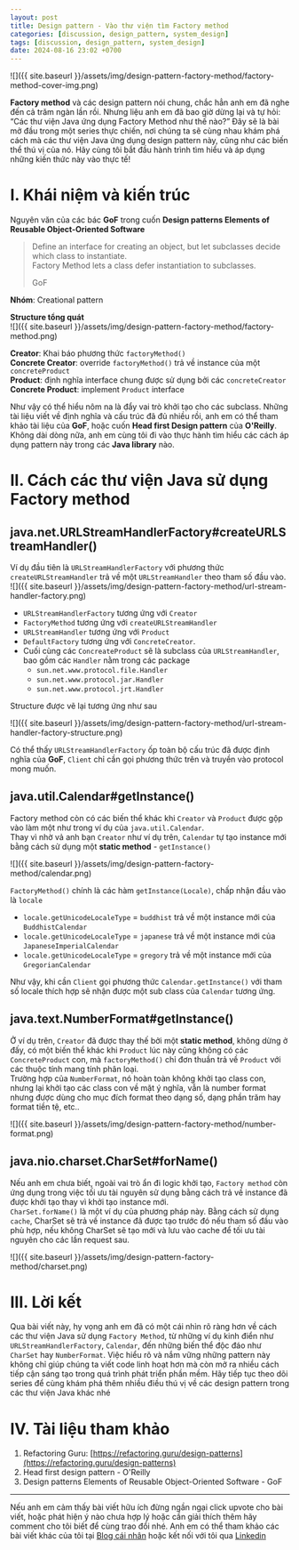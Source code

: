 ```yaml
---
layout: post
title: Design pattern - Vào thư viện tìm Factory method
categories: [discussion, design_pattern, system_design]
tags: [discussion, design_pattern, system_design]
date: 2024-08-16 23:02 +0700
---
```


![]({{ site.baseurl }}/assets/img/design-pattern-factory-method/factory-method-cover-img.png)

**Factory method** và các design pattern nói chung, chắc hẳn anh em đã nghe đến cả trăm ngàn lần rồi.
Nhưng liệu anh em đã bao giờ dừng lại và tự hỏi: “Các thư viện Java ứng dụng Factory Method như thế nào?” Đây sẽ là bài mở đầu trong một series thực chiến, nơi chúng ta sẽ cùng nhau khám phá cách mà các thư viện Java ứng dụng design pattern này, cũng như các biến thể thú vị của nó.
Hãy cùng tôi bắt đầu hành trình tìm hiểu và áp dụng những kiến thức này vào thực tế!

# I. Khái niệm và kiến trúc
Nguyên văn của các bác **GoF** trong cuốn **Design patterns Elements of Reusable Object-Oriented Software**
> Define an interface for creating an object, but let subclasses decide which class to instantiate.\
> Factory Method lets a class defer instantiation to subclasses.
>
> GoF

**Nhóm**: Creational pattern

**Structure tổng quát**\
![]({{ site.baseurl }}/assets/img/design-pattern-factory-method/factory-method.png)

**Creator**: Khai báo phương thức `factoryMethod()`\
**Concrete Creator**: override `factoryMethod()` trả về instance của một `concreteProduct`\
**Product**: định nghĩa interface chung được sử dụng bởi các `concreteCreator`\
**Concrete Product**: implement `Product` interface

Như vậy có thể hiểu nôm na là đẩy vai trò khởi tạo cho các subclass.
Những tài liệu viết về định nghĩa và cấu trúc đã đủ nhiều rồi, anh em có thể tham khảo tài liệu của **GoF**, hoặc cuốn **Head first Design pattern** của **O'Reilly**.\
Không dài dòng nữa, anh em cùng tôi đi vào thực hành tìm hiểu các cách áp dụng pattern này trong các **Java library** nào.

# II. Cách các thư viện Java sử dụng Factory method
## java.net.URLStreamHandlerFactory#createURLStreamHandler()
Ví dụ đầu tiên là `URLStreamHandlerFactory` với phương thức `createURLStreamHandler` trả về một `URLStreamHandler` theo tham số đầu vào.
![]({{ site.baseurl }}/assets/img/design-pattern-factory-method/url-stream-handler-factory.png)
* `URLStreamHandlerFactory` tương ứng với `Creator`
* `FactoryMethod` tương ứng với `createURLStreamHandler`
* `URLStreamHandler` tương ứng với `Product`
* `DefaultFactory` tương ứng với `ConcreteCreator`.
* Cuối cùng các `ConcreateProduct` sẽ là subclass của `URLStreamHandler`, bao gồm các `Handler` nằm trong các package
  * `sun.net.www.protocol.file.Handler`
  * `sun.net.www.protocol.jar.Handler`
  * `sun.net.www.protocol.jrt.Handler`

Structure được vẽ lại tương ứng như sau

![]({{ site.baseurl }}/assets/img/design-pattern-factory-method/url-stream-handler-factory-structure.png)

Có thể thấy `URLStreamHandlerFactory` ốp toàn bộ cấu trúc đã được định nghĩa của **GoF**, `Client` chỉ cần gọi phương thức trên và truyền vào protocol mong muốn.

## java.util.Calendar#getInstance()
Factory method còn có các biến thể khác khi `Creator` và `Product` được gộp vào làm một như trong ví dụ của `java.util.Calendar`.\
Thay vì nhờ vả anh bạn `Creator` như ví dụ trên, `Calendar` tự tạo instance mới bằng cách sử dụng một **static method** - `getInstance()`

![]({{ site.baseurl }}/assets/img/design-pattern-factory-method/calendar.png)

`FactoryMethod()` chính là các hàm `getInstance(Locale)`, chấp nhận đầu vào là `locale`

* `locale.getUnicodeLocaleType` = `buddhist` trả về một instance mới của `BuddhistCalendar`
* `locale.getUnicodeLocaleType` = `japanese` trả về một instance mới của `JapaneseImperialCalendar`
* `locale.getUnicodeLocaleType` = `gregory` trả về một instance mới của `GregorianCalendar`

Như vậy, khi cần `Client` gọi phương thức `Calendar.getInstance()` với tham số locale thích hợp sẽ nhận được một sub class của `Calendar` tương ứng.

## java.text.NumberFormat#getInstance()
Ở ví dụ trên, `Creator` đã được thay thế bởi một **static method**, không dừng ở đấy, có một biến thể khác khi `Product` lúc này cũng không có các `ConcreteProduct` con, mà `factoryMethod()` chỉ đơn thuần trả về `Product` với các thuộc tính mang tính phân loại.\
Trường hợp của `NumberFormat`, nó hoàn toàn không khởi tạo class con, nhưng lại khởi tạo các class con về mặt ý nghĩa, vẫn là number format nhưng được dùng cho mục đích format theo dạng số, dạng phần trăm hay format tiền tệ, etc..

![]({{ site.baseurl }}/assets/img/design-pattern-factory-method/number-format.png)

## java.nio.charset.CharSet#forName()
Nếu anh em chưa biết, ngoài vai trò ẩn đi logic khởi tạo, `Factory method` còn ứng dụng trong việc tối ưu tài nguyên sử dụng bằng cách trả về instance đã được khởi tạo thay vì khởi tạo instance mới.\
`CharSet.forName()` là một ví dụ của phương pháp này. Bằng cách sử dụng `cache`, CharSet sẽ trả về instance đã được tạo trước đó nếu tham số đầu vào phù hợp, nếu không CharSet sẽ tạo mới và lưu vào cache để tối ưu tài nguyên cho các lần request sau.

![]({{ site.baseurl }}/assets/img/design-pattern-factory-method/charset.png)

# III. Lời kết

Qua bài viết này, hy vọng anh em đã có một cái nhìn rõ ràng hơn về cách các thư viện Java sử dụng `Factory Method`, từ những ví dụ kinh điển như `URLStreamHandlerFactory`, `Calendar`, đến những biến thể độc đáo như `CharSet` hay `NumberFormat`.
Việc hiểu rõ và nắm vững những pattern này không chỉ giúp chúng ta viết code linh hoạt hơn mà còn mở ra nhiều cách tiếp cận sáng tạo trong quá trình phát triển phần mềm.
Hãy tiếp tục theo dõi series để cùng khám phá thêm nhiều điều thú vị về các design pattern trong các thư viện Java khác nhé

# IV. Tài liệu tham khảo
1. Refactoring Guru: [https://refactoring.guru/design-patterns](https://refactoring.guru/design-patterns)
2. Head first design pattern - O'Reilly
3. Design patterns Elements of Reusable Object-Oriented Software - GoF

-----

Nếu anh em cảm thấy bài viết hữu ích đừng ngần ngại click upvote cho bài viết, hoặc phát hiện ý nào chưa hợp lý hoặc cần giải thích thêm hãy comment cho tôi biết để cùng trao đổi nhé.
Anh em có thể tham khảo các bài viết khác của tôi tại [Blog cái nhân](https://nguyentaijs.github.io/) hoặc kết nối với tôi qua [Linkedin](https://www.linkedin.com/in/nguyentaijs)
